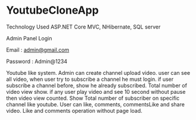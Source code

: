 # YoutubeCloneApp

Technology Used
ASP.NET Core MVC, NHibernate, SQL server

Admin Panel Login

Email : admin@gmail.com

Password : Admin@1234

Youtube like system. Admin can create channel upload video. user can see all video, when user try to subscribe a channel he must login.
if user subscribe a channel before, show he already subscribed. Total number of video view show. if any user play video and see 10 second 
without pause then video view counted. Show Total number of subscriber on specific channel like youtube. User can like, comments, commentsLike 
and share video. Like and comments operation without page load.

